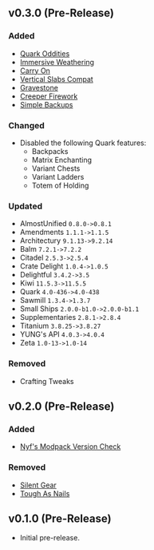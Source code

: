 ## v0.3.0 (Pre-Release)

### Added

- [Quark Oddities](https://www.curseforge.com/minecraft/mc-mods/quark-oddities)
- [Immersive Weathering](https://www.curseforge.com/minecraft/mc-mods/immersive-weathering-forge)
- [Carry On](https://www.curseforge.com/minecraft/mc-mods/carry-on)
- [Vertical Slabs Compat](https://www.curseforge.com/minecraft/mc-mods/vertical-slabs-compat)
- [Gravestone](https://www.curseforge.com/minecraft/mc-mods/gravestone-mod)
- [Creeper Firework](https://www.curseforge.com/minecraft/mc-mods/creeper-firework)
- [Simple Backups](https://www.curseforge.com/minecraft/mc-mods/simple-backups)

### Changed

- Disabled the following Quark features:
    - Backpacks
    - Matrix Enchanting
    - Variant Chests
    - Variant Ladders
    - Totem of Holding

### Updated

- AlmostUnified `0.8.0->0.8.1`
- Amendments `1.1.1->1.1.5`
- Architectury `9.1.13->9.2.14`
- Balm `7.2.1->7.2.2`
- Citadel `2.5.3->2.5.4`
- Crate Delight `1.0.4->1.0.5`
- Delightful `3.4.2->3.5`
- Kiwi `11.5.3->11.5.5`
- Quark `4.0-436->4.0-438`
- Sawmill `1.3.4->1.3.7`
- Small Ships `2.0.0-b1.0->2.0.0-b1.1`
- Supplementaries `2.8.1->2.8.4`
- Titanium `3.8.25->3.8.27`
- YUNG's API `4.0.3->4.0.4`
- Zeta `1.0-13->1.0-14`

### Removed

- Crafting Tweaks

## v0.2.0 (Pre-Release)

### Added

- [Nyf's Modpack Version Check](https://www.curseforge.com/minecraft/mc-mods/nyfs-modpack-version-check)

### Removed

- [Silent Gear](https://www.curseforge.com/minecraft/mc-mods/silent-gear)
- [Tough As Nails](https://www.curseforge.com/minecraft/mc-mods/tough-as-nails)

## v0.1.0 (Pre-Release)

- Initial pre-release.
